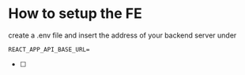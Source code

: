 # How to setup the FE

create a .env file and insert the address of your backend server under

```
REACT_APP_API_BASE_URL=
```

- [ ] 
